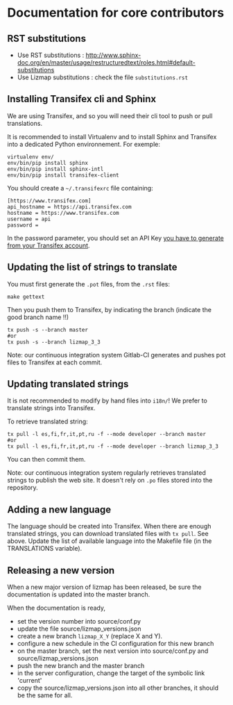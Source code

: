 # Documentation for core contributors

## RST substitutions

* Use RST substitutions : http://www.sphinx-doc.org/en/master/usage/restructuredtext/roles.html#default-substitutions
* Use Lizmap substitutions : check the file `substitutions.rst`

## Installing Transifex cli and Sphinx

We are using Transifex, and so you will need their cli tool to push or pull
translations.

It is recommended to install Virtualenv and to install Sphinx and 
Transifex into a dedicated Python environnement. For exemple:

```
virtualenv env/
env/bin/pip install sphinx
env/bin/pip install sphinx-intl
env/bin/pip install transifex-client
``` 

You should create a `~/.transifexrc` file containing:

```
[https://www.transifex.com]
api_hostname = https://api.transifex.com
hostname = https://www.transifex.com
username = api
password = 
```

In the password parameter, you should set an API Key [you have to generate from your
Transifex account](https://www.transifex.com/user/settings/api/).

## Updating the list of strings to translate

You must first generate the `.pot` files, from the `.rst` files:

```
make gettext
```

Then you push them to Transifex, by indicating the branch (indicate the good branch name !!)

```
tx push -s --branch master
#or 
tx push -s --branch lizmap_3_3
```

Note: our continuous integration system Gitlab-CI generates and pushes pot files to
Transifex at each commit.

## Updating translated strings

It is not recommended to modify by hand files into `i18n/`! We prefer to 
translate strings into Transifex.

To retrieve translated string:

```
tx pull -l es,fi,fr,it,pt,ru -f --mode developer --branch master
#or 
tx pull -l es,fi,fr,it,pt,ru -f --mode developer --branch lizmap_3_3
```

You can then commit them.

Note: our continuous integration system regularly retrieves translated strings
to publish the web site. It doesn't rely on `.po` files stored into the repository.

## Adding a new language

The language should be created into Transifex. When there are enough translated
strings, you can download translated files with `tx pull`. See above.
Update the list of available language into the Makefile file (in the TRANSLATIONS variable).

## Releasing a new version

When a new major version of lizmap has been released, be sure the documentation
is updated into the master branch.

When the documentation is ready, 

- set the version number into source/conf.py 
- update the file source/lizmap_versions.json
- create a new branch `lizmap_X_Y` (replace X and Y).
- configure a new schedule in the CI configuration for this new branch
- on the master branch, set the next version into source/conf.py and source/lizmap_versions.json
- push the new branch and the master branch
- in the server configuration, change the target of the symbolic link 'current'
- copy the source/lizmap_versions.json into all other branches, it should be the
  same for all.
